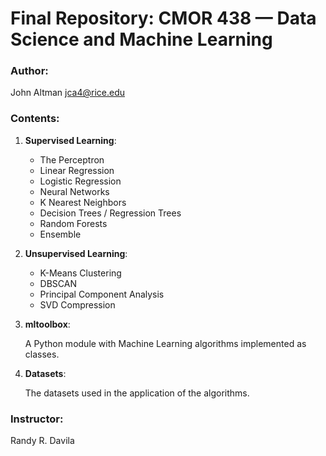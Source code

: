# Final Repository: CMOR 438 — Data Science and Machine Learning

### Author:
John Altman
jca4@rice.edu

### Contents:

1. __Supervised Learning__: 
  
    - The Perceptron  
    - Linear Regression  
    - Logistic Regression  
    - Neural Networks  
    - K Nearest Neighbors  
    - Decision Trees / Regression Trees  
    - Random Forests  
    - Ensemble  


2. __Unsupervised Learning__:  

    - K-Means Clustering  
    - DBSCAN  
    - Principal Component Analysis  
    - SVD Compression  


3. __mltoolbox__:  

    A Python module with Machine Learning algorithms implemented as classes.


4. __Datasets__:

    The datasets used in the application of the algorithms.


### Instructor: 
Randy R. Davila